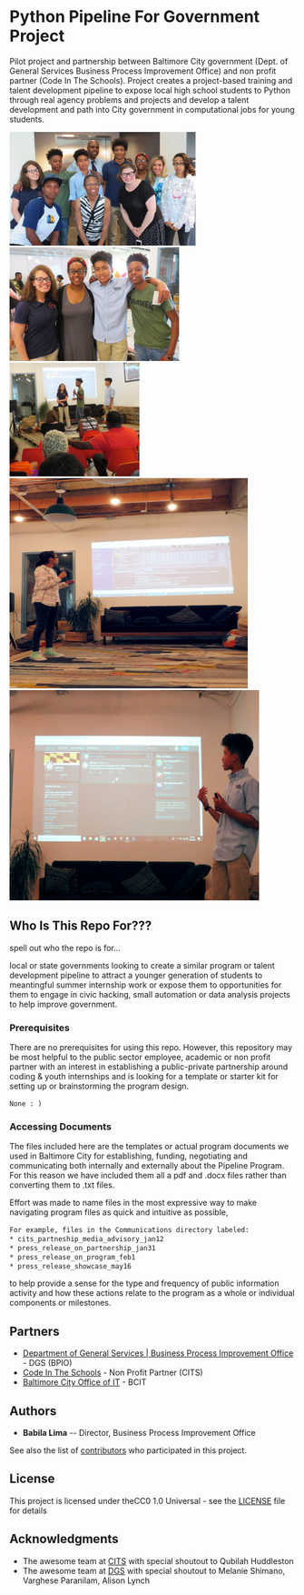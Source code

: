 # Python Pipeline For Government Project

Pilot project and partnership between Baltimore City government (Dept. of General Services Business Process Improvement Office) and non profit partner (Code In The Schools). Project creates a project-based training and talent development pipeline to expose local high school students to Python through real agency problems and projects and develop a talent development and path into City government in computational jobs for young students.  

<img src='Media_and_Photos/CITSDGS_2.jpg' height=200> <img src='Media_and_Photos/CITSDGS_3.jpg' height=200> <img src='Media_and_Photos/CITSDGS_4.jpg' height=200>
<img src='Media_and_Photos/CITSDGS_15.jpg' height=370 width=420> <img src='Media_and_Photos/CITSDGS_16.jpg' height=370 width=440>  

## Who Is This Repo For???

spell out who the repo is for...

local or state governments looking to create a similar program or talent development pipeline to attract a younger generation of students to meantingful summer internship work or expose them to opportunities for them to engage in civic hacking, small automation or data analysis projects to help improve government.

### Prerequisites

There are no prerequisites for using this repo. However, this repository may be most helpful to the public sector employee, academic or non profit partner with an interest in establishing a public-private partnership around coding & youth internships and is looking for a template or starter kit for setting up or brainstorming the program design.
```
None : )
```

### Accessing Documents

The files included here are the templates or actual program documents we used in Baltimore City for establishing, funding, negotiating and communicating both internally and externally about the Pipeline Program.  For this reason we have included them all a pdf and .docx files rather than converting them to .txt files.  

Effort was made to name files in the most expressive way to make navigating program files as quick and intuitive as possible,
```
For example, files in the Communications directory labeled:
* cits_partneship_media_advisory_jan12
* press_release_on_partnership_jan31
* press_release_on_program_feb1
* press_release_showcase_may16
```
to help provide a sense for the type and frequency of public information activity and how these actions relate to the program as a whole or individual components or milestones.


## Partners

* [Department of General Services | Business Process Improvement Office](https://generalservices.baltimorecity.gov/business-process-improvement-office) - DGS (BPIO)
* [Code In The Schools](https://www.codeintheschools.org/) - Non Profit Partner (CITS)
* [Baltimore City Office of IT](https://moit.baltimorecity.gov/) - BCIT



## Authors

* **Babila Lima**  -- Director, Business Process Improvement Office

See also the list of [contributors](https://github.com/brl1906/PythonPipelineProgram/blob/master/Initiation_Planning/project_contributors_list.txt) who participated in this project.

## License

This project is licensed under theCC0 1.0 Universal - see the [LICENSE](https://github.com/brl1906/PythonPipelineProgram/blob/master/License.txt) file for details

## Acknowledgments

* The awesome team at [CITS](https://www.codeintheschools.org/staff/) with special shoutout to Qubilah Huddleston
* The awesome team at [DGS](https://generalservices.baltimorecity.gov/) with special shoutout to Melanie Shimano, Varghese Paranilam, Alison Lynch

